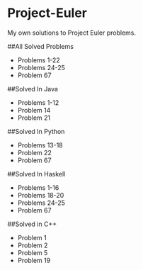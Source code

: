 # Project-Euler
My own solutions to Project Euler problems. 

##All Solved Problems
 - Problems 1-22
 - Problems 24-25
 - Problem 67
 
##Solved In Java
 - Problems 1-12
 - Problem 14
 - Problem 21

##Solved In Python
 - Problems 13-18
 - Problem 22
 - Problem 67

##Solved In Haskell
 - Problems 1-16
 - Problems 18-20
 - Problems 24-25
 - Problem 67
 
##Solved in C++
 - Problem 1
 - Problem 2
 - Problem 5
 - Problem 19
